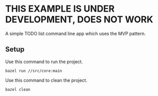 <!-- # CPP Example - TODO List -->

# THIS EXAMPLE IS UNDER DEVELOPMENT, DOES NOT WORK

A simple TODO list command line app which uses the MVP pattern.

## Setup

Use this command to run the project.

```
bazel run //src/core:main
```

Use this command to clean the project.

```
bazel clean
```
